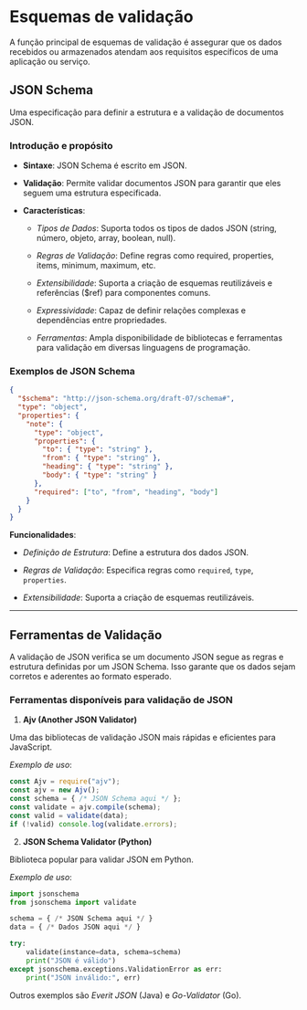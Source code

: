 # Esquemas de validação

A função principal de esquemas de validação é assegurar que os dados recebidos ou armazenados atendam aos requisitos específicos de uma aplicação ou serviço.

## JSON Schema

Uma especificação para definir a estrutura e a validação de documentos JSON.

### Introdução e propósito

- **Sintaxe**: JSON Schema é escrito em JSON.

- **Validação**: Permite validar documentos JSON para garantir que eles seguem uma estrutura especificada.

- **Características**:

    - *Tipos de Dados*: Suporta todos os tipos de dados JSON (string, número, objeto, array, boolean, null).

    - *Regras de Validação*: Define regras como required, properties, items, minimum, maximum, etc.

    - *Extensibilidade*: Suporta a criação de esquemas reutilizáveis e referências ($ref) para componentes comuns.

    - *Expressividade*: Capaz de definir relações complexas e dependências entre propriedades.

    - *Ferramentas*: Ampla disponibilidade de bibliotecas e ferramentas para validação em diversas linguagens de programação.

### Exemplos de JSON Schema

```json
{
  "$schema": "http://json-schema.org/draft-07/schema#",
  "type": "object",
  "properties": {
    "note": {
      "type": "object",
      "properties": {
        "to": { "type": "string" },
        "from": { "type": "string" },
        "heading": { "type": "string" },
        "body": { "type": "string" }
      },
      "required": ["to", "from", "heading", "body"]
    }
  }
}
```

**Funcionalidades**:

- *Definição de Estrutura*: Define a estrutura dos dados JSON.

- *Regras de Validação*: Especifica regras como `required`, `type`, `properties`.

- *Extensibilidade*: Suporta a criação de esquemas reutilizáveis.

---

## Ferramentas de Validação

A validação de JSON verifica se um documento JSON segue as regras e estrutura definidas por um JSON Schema. Isso garante que os dados sejam corretos e aderentes ao formato esperado.

### Ferramentas disponíveis para validação de JSON

1. **Ajv (Another JSON Validator)**

Uma das bibliotecas de validação JSON mais rápidas e eficientes para JavaScript.

*Exemplo de uso*:

```javascript
const Ajv = require("ajv");
const ajv = new Ajv();
const schema = { /* JSON Schema aqui */ };
const validate = ajv.compile(schema);
const valid = validate(data);
if (!valid) console.log(validate.errors);
```

2. **JSON Schema Validator (Python)**

Biblioteca popular para validar JSON em Python.

*Exemplo de uso*:

```python
import jsonschema
from jsonschema import validate

schema = { /* JSON Schema aqui */ }
data = { /* Dados JSON aqui */ }

try:
    validate(instance=data, schema=schema)
    print("JSON é válido")
except jsonschema.exceptions.ValidationError as err:
    print("JSON inválido:", err)
```

Outros exemplos são *Everit JSON* (Java) e *Go-Validator* (Go).
